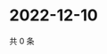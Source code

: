 # 2022-12-10

共 0 条

<!-- BEGIN WEIBO -->
<!-- 最后更新时间 Sat Dec 10 2022 10:38:01 GMT+0800 (China Standard Time) -->

<!-- END WEIBO -->
